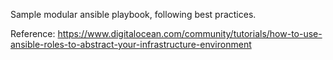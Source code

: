 Sample modular ansible playbook, following best practices. 

Reference: https://www.digitalocean.com/community/tutorials/how-to-use-ansible-roles-to-abstract-your-infrastructure-environment
